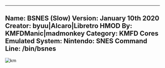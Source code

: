 -----------------------
Name: BSNES (Slow)
Version: January 10th 2020
Creator: byuu|Alcaro|Libretro
HMOD By: KMFDManic|madmonkey
Category: KMFD Cores
Emulated System: Nintendo: SNES
Command Line: /bin/bsnes
-----------------------
![km](https://i.imgur.com/at8FjsZ.png)
